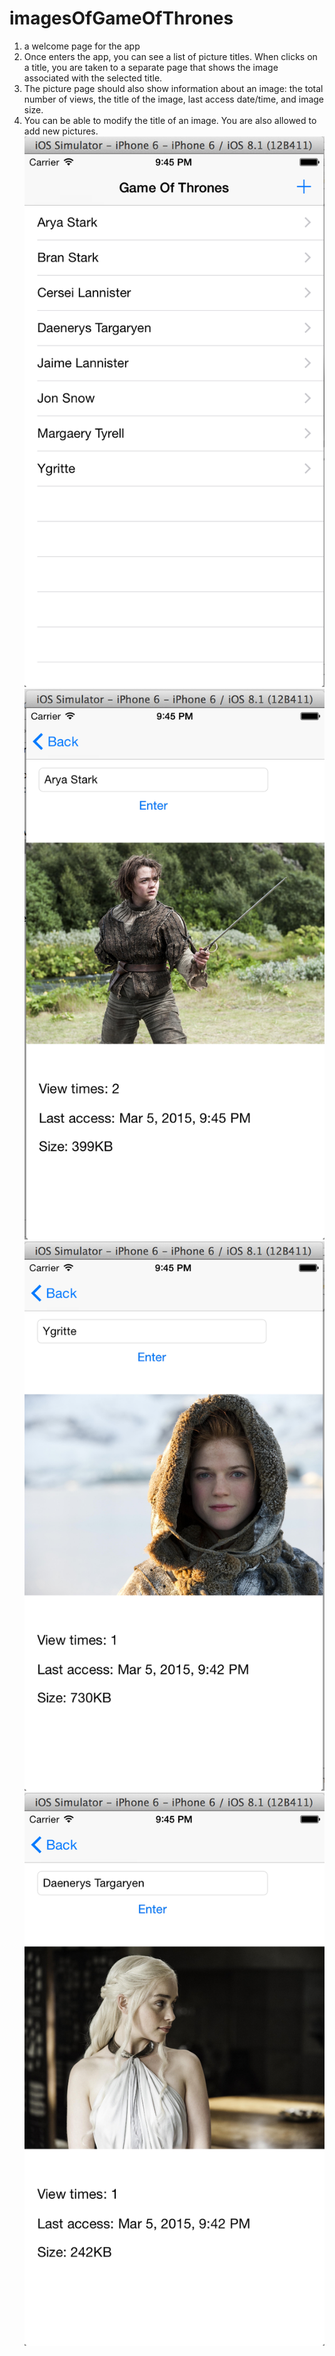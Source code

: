 # imagesOfGameOfThrones
1. a welcome page for the app
2. Once enters the app, you can see a list of picture titles. When clicks on a title, you are taken to a separate page that shows the image associated with the selected title.
3. The picture page should also show information about an image: the total number of views, the title of the image, last access date/time, and image size.
4. You can be able to modify the title of an image. You are also allowed to add new pictures.
![alt tag](https://raw.githubusercontent.com/LinyinWu/imagesOfGameOfThrones/master/screenshot/Menu.png)
![alt tag](https://raw.githubusercontent.com/LinyinWu/imagesOfGameOfThrones/master/screenshot/Arya%20Stark.png)
![alt tag](https://raw.githubusercontent.com/LinyinWu/imagesOfGameOfThrones/master/screenshot/Ygritte.png)
![alt tag](https://github.com/LinyinWu/imagesOfGameOfThrones/blob/master/screenshot/Daenerys%20Targaryen.png)

